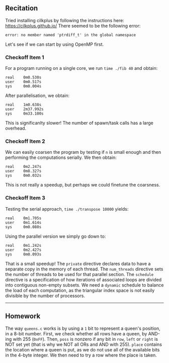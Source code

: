 ## Recitation
Tried installing cilkplus by following the instructions here: <https://cilkplus.github.io/>
There seemed to be the following error:

    error: no member named 'ptrdiff_t' in the global namespace

Let's see if we can start by using OpenMP first.


### Checkoff Item 1
For a program running on a single core, we run `time ./fib 40` and obtain:
    
    real    0m0.530s
    user    0m0.517s
    sys     0m0.004s

After parallelisation, we obtain:

    real    1m0.638s
    user    2m37.992s
    sys     0m33.100s

This is significanlty slower! The number of spawn/task calls has a large overhead. 

### Checkoff Item 2
We can easily coarsen the program by testing if `n` is small enough and then performing the computations serially. We then obtain:

    real    0m2.247s
    user    0m8.327s
    sys     0m0.032s

This is not really a speedup, but perhaps we could finetune the coarsness.

### Checkoff Item 3
Testing the serial approach, `time ./transpose 10000` yields:

    real    0m1.705s
    user    0m1.614s
    sys     0m0.080s

Using the parallel version we simply go down to:

    real    0m1.242s
    user    0m2.427s
    sys     0m0.093s

That is a small speedup! The `private` directive declares data to have a separate copy in the memory of each thread. The `num_threads` directive sets the number of threads to be used for that parallel section. The `schedule` directive is a specification of how iterations of associated loops are divided into contiguous non-empty subsets. We need a `dynamic` schedule to balance the load of each computation, as the triangular index space is not easily divisible by the number of processors.

---
## Homework
The way `queens.c` works is by using a `1` bit to represent a queen's position, in a 8-bit number. First, we check whether all rows have a queen, by AND-ing with 255 (`0xFF`). Then, `poss` is nonzero if any bit in `row`, `left` or `right` is NOT set yet (that is why we NOT all ORs and AND with 255). `place` contains the location where a queen is put, as we do not use all of the available bits in the 4-byte integer. We then need to try a row where the place is taken.